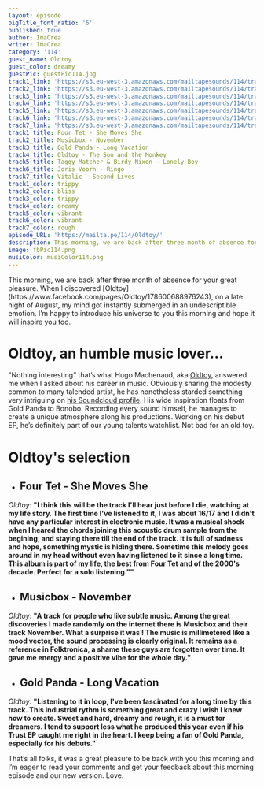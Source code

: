 ```yaml
---
layout: episode
bigTitle_font_ratio: '6'
published: true
author: ImaCrea
writer: ImaCrea
category: '114'
guest_name: Oldtoy
guest_color: dreamy
guestPic: guestPic114.jpg
track1_link: 'https://s3.eu-west-3.amazonaws.com/mailtapesounds/114/track1.mp3'
track2_link: 'https://s3.eu-west-3.amazonaws.com/mailtapesounds/114/track2.mp3'
track3_link: 'https://s3.eu-west-3.amazonaws.com/mailtapesounds/114/track3.mp3'
track4_link: 'https://s3.eu-west-3.amazonaws.com/mailtapesounds/114/track4.mp3'
track5_link: 'https://s3.eu-west-3.amazonaws.com/mailtapesounds/114/track5.mp3'
track6_link: 'https://s3.eu-west-3.amazonaws.com/mailtapesounds/114/track6.mp3'
track7_link: 'https://s3.eu-west-3.amazonaws.com/mailtapesounds/114/track7.mp3'
track1_title: Four Tet - She Moves She
track2_title: Musicbox - November
track3_title: Gold Panda - Long Vacation
track4_title: Oldtoy - The Son and the Monkey
track5_title: Taggy Matcher & Birdy Nixon - Lonely Boy
track6_title: Joris Voorn - Ringo
track7_title: Vitalic - Second Lives
track1_color: trippy
track2_color: bliss
track3_color: trippy
track4_color: dreamy
track5_color: vibrant
track6_color: vibrant
track7_color: rough
episode_URL: 'https://mailta.pe/114/Oldtoy/'
description: This morning, we are back after three month of absence for your great pleasure.  When I discovered Oldtoy, on a late night of August, my mind got instantly submerged in an undescriptible emotion. I’m happy to introduce his universe to you this morning and hope it will inspire you too.
image: fbPic114.png
musiColor: musiColor114.png
---
```

<p id="introduction">This morning, we are back after three month of absence for your great pleasure.  When I discovered [Oldtoy](https://www.facebook.com/pages/Oldtoy/178600688976243), on a late night of August, my mind got instantly submerged in an undescriptible emotion. I’m happy to introduce his universe to you this morning and hope it will inspire you too.</p>

# Oldtoy, an humble music lover...

"Nothing interesting” that’s what Hugo Machenaud, aka [Oldtoy](https://www.facebook.com/pages/Oldtoy/178600688976243),  answered me when I asked about his career in music. Obviously sharing the modesty common to many talended artist, he has nonetheless starded something very intriguing on [his Soundcloud profile](https://soundcloud.com/oldtoy). His wide inspiration floats from Gold Panda to Bonobo. Recording every sound himself, he manages to create a unique atmosphere along his productions. Working on his debut EP, he’s definitely part of our young talents watchlist. Not bad for an old toy.


# Oldtoy's selection

+ ## Four Tet - She Moves She
_Oldtoy_: **"**I think this will be the track I'll hear just before I die, watching at my life story. The first time I've listened to it, I was about 16/17 and I didn't have any particular interest in electronic music. It was a musical shock when I heared the chords joining this acoustic drum sample from the begining, and staying there till the end of the track. It is full of sadness and hope, something mystic is hiding there. Sometime this melody goes around in my head without even having listened to it since a long time. This album is part of my life, the best from Four Tet and of the 2000's decade. Perfect for a solo listening."**"**

+ ## Musicbox - November
_Oldtoy_: **"**A track for people who like subtle music. Among the great discoveries I made randomly on the internet there is Musicbox and their track November. What a surprise it was ! The music is millimetered like a mood vector, the sound processing is clearly original. It remains as a reference in Folktronica, a shame these guys are forgotten over time. It gave me energy and a positive vibe for the whole day.**"**

+ ## Gold Panda - Long Vacation
_Oldtoy_: **"**Listening to it in loop, I've been fascinated for a long time by this track. This industrial rythm is something great and crazy I wish I knew how to create. Sweet and hard, dreamy and rough, it is a must for dreamers. I tend to support less what he produced this year even if his Trust EP caught me right in the heart. I keep being a fan of Gold Panda, especially for his debuts.**"**


<p id="outroduction">That’s all folks, it was a great pleasure to be back with you this morning and I’m eager to read your comments and get your feedback about this morning episode and our new version. Love.</p>
